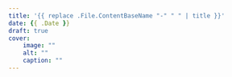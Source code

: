 ```yaml
---
title: '{{ replace .File.ContentBaseName "-" " " | title }}'
date: {{ .Date }}
draft: true
cover:
    image: ""
    alt: ""
    caption: ""
---
```

